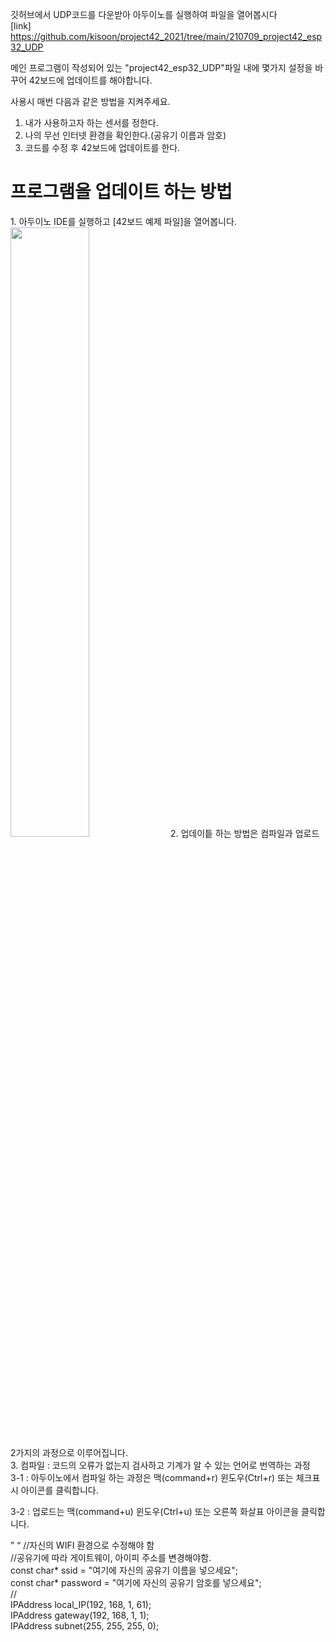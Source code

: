 깃허브에서 UDP코드를 다운받아 아두이노를 실행하여 파일을 열어봅시다<br>
[link] https://github.com/kisoon/project42_2021/tree/main/210709_project42_esp32_UDP

메인 프로그램이 작성되어 있는 "project42_esp32_UDP"파일 내에 몇가지 설정을 바꾸어 42보드에 업데이트를 해야합니다.

사용시 매번 다음과 같은 방법을 지켜주세요.
1. 내가 사용하고자 하는 센서를 정한다.
2. 나의 무선 인터넷 환경을 확인한다.(공유기 이름과 암호)
3. 코드를 수정 후 42보드에 업데이트를 한다.

<H1> 프로그램을 업데이트 하는 방법 </h1>
1. 아두이노 IDE를 실행하고 [42보드 예제 파일]을 열어봅니다.<br>
<img src="https://user-images.githubusercontent.com/113105/128593121-12906371-51cd-4527-9f5f-acab1c87c9e7.png" width="50%" height="50%"/>
2. 업데이틑 하는 방법은 컴파일과 업로드 2가지의 과정으로 이루어집니다.<br>
3. 컴파일 : 코드의 오류가 없는지 검사하고 기계가 알 수 있는 언어로 번역하는 과정<br>
   3-1 : 아두이노에서 컴파일 하는 과정은 맥(command+r) 윈도우(Ctrl+r) 또는 체크표시 아이콘를 클릭합니다.<br>
   
   3-2 : 업로드는 맥(command+u) 윈도우(Ctrl+u) 또는 오른쪽 화살표 아이콘을 클릭합니다.<br>
   
   
   
   
”    “
//자신의 WIFI 환경으로 수정해야 함<br>
//공유기에 따라 게이트웨이, 아이피 주소를 변경해야함.<br>
const char* ssid = "여기에 자신의 공유기 이름을 넣으세요";<br>
const char* password = "여기에 자신의 공유기 암호를 넣으세요";<br>
//<br>
IPAddress local_IP(192, 168, 1, 61);<br>
IPAddress gateway(192, 168, 1, 1);<br>
IPAddress subnet(255, 255, 255, 0);<br>
 
